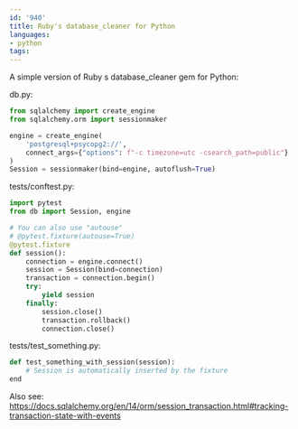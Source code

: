 ```yaml
---
id: '940'
title: Ruby's database_cleaner for Python
languages:
- python
tags:
---
```

A simple version of Ruby s database_cleaner gem for Python:

db.py:

```python
from sqlalchemy import create_engine
from sqlalchemy.orm import sessionmaker

engine = create_engine(
    'postgresql+psycopg2://',
    connect_args={"options": f"-c timezone=utc -csearch_path=public"}
)
Session = sessionmaker(bind=engine, autoflush=True)
```

tests/conftest.py:

```python
import pytest
from db import Session, engine

# You can also use "autouse"
# @pytest.fixture(autouse=True)
@pytest.fixture
def session():
    connection = engine.connect()
    session = Session(bind=connection)
    transaction = connection.begin()
    try:
        yield session
    finally:
        session.close()
        transaction.rollback()
        connection.close()
```

tests/test_something.py:

```python
def test_something_with_session(session):
    # Session is automatically inserted by the fixture
end
```

Also see:
https://docs.sqlalchemy.org/en/14/orm/session_transaction.html#tracking-transaction-state-with-events

